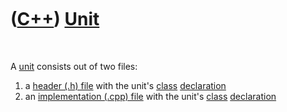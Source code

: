 



 

 

 

 

 

([C++](Cpp.htm)) [Unit](CppUnit.htm)
====================================

 

A [unit](CppUnit.htm) consists out of two files:

1.  a [header (.h) file](CppHeaderFile.htm) with the unit's
    [class](CppClass.htm) [declaration](CppDeclaration.htm)
2.  an [implementation (.cpp) file](CppImplementationFile.htm) with the
    unit's [class](CppClass.htm) [declaration](CppDeclaration.htm)

 

 

 

 

 





 



